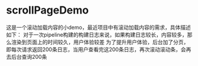 # scrollPageDemo
这是一个滚动加载内容的小demo，最近项目中有滚动加载内容的需求，具体描述如下：
对于一次pipeline构建的构建日志来说，如果构建日志较长，内容较多，那么渲染到页面上的时间较久，用户体验较差
为了提升用户体验，后台加了分页，即每次请求返回200条日志，当用户查看完这200条日志，再次滚动滚动条，会再去后台查询200条

